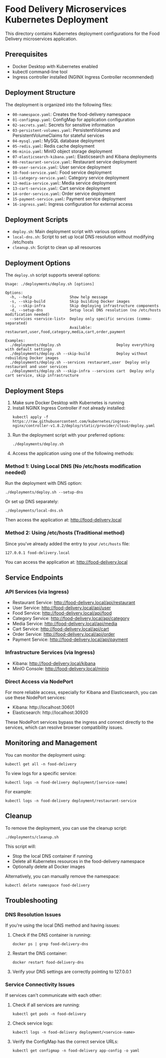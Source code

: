 # Food Delivery Microservices Kubernetes Deployment

This directory contains Kubernetes deployment configurations for the Food Delivery microservices application.

## Prerequisites

- Docker Desktop with Kubernetes enabled
- kubectl command-line tool
- Ingress controller installed (NGINX Ingress Controller recommended)

## Deployment Structure

The deployment is organized into the following files:

- `00-namespace.yaml`: Creates the food-delivery namespace
- `01-configmap.yaml`: ConfigMap for application configuration
- `02-secrets.yaml`: Secrets for sensitive information
- `03-persistent-volumes.yaml`: PersistentVolumes and PersistentVolumeClaims for stateful services
- `04-mysql.yaml`: MySQL database deployment
- `05-redis.yaml`: Redis cache deployment
- `06-minio.yaml`: MinIO object storage deployment
- `07-elasticsearch-kibana.yaml`: Elasticsearch and Kibana deployments
- `08-restaurant-service.yaml`: Restaurant service deployment
- `09-user-service.yaml`: User service deployment
- `10-food-service.yaml`: Food service deployment
- `11-category-service.yaml`: Category service deployment
- `12-media-service.yaml`: Media service deployment
- `13-cart-service.yaml`: Cart service deployment
- `14-order-service.yaml`: Order service deployment
- `15-payment-service.yaml`: Payment service deployment
- `16-ingress.yaml`: Ingress configuration for external access

## Deployment Scripts

- `deploy.sh`: Main deployment script with various options
- `local-dns.sh`: Script to set up local DNS resolution without modifying /etc/hosts
- `cleanup.sh`: Script to clean up all resources

## Deployment Options

The `deploy.sh` script supports several options:

```
Usage: ./deployments/deploy.sh [options]

Options:
  -h, --help                 Show help message
  -s, --skip-build           Skip building Docker images
  -i, --skip-infra           Skip deploying infrastructure components
  -d, --setup-dns            Setup local DNS resolution (no /etc/hosts modification needed)
  --services <service-list>  Deploy only specific services (comma-separated)
                             Available: restaurant,user,food,category,media,cart,order,payment

Examples:
  ./deployments/deploy.sh                         Deploy everything with default settings
  ./deployments/deploy.sh --skip-build            Deploy without rebuilding Docker images
  ./deployments/deploy.sh --services restaurant,user  Deploy only restaurant and user services
  ./deployments/deploy.sh --skip-infra --services cart  Deploy only cart service, skip infrastructure
```

## Deployment Steps

1. Make sure Docker Desktop with Kubernetes is running
2. Install NGINX Ingress Controller if not already installed:
   ```
   kubectl apply -f https://raw.githubusercontent.com/kubernetes/ingress-nginx/controller-v1.8.2/deploy/static/provider/cloud/deploy.yaml
   ```
3. Run the deployment script with your preferred options:
   ```
   ./deployments/deploy.sh
   ```
4. Access the application using one of the following methods:

### Method 1: Using Local DNS (No /etc/hosts modification needed)

Run the deployment with DNS option:
```
./deployments/deploy.sh --setup-dns
```

Or set up DNS separately:
```
./deployments/local-dns.sh
```

Then access the application at: http://food-delivery.local

### Method 2: Using /etc/hosts (Traditional method)

Since you've already added the entry to your `/etc/hosts` file:
```
127.0.0.1 food-delivery.local
```

You can access the application at: http://food-delivery.local

## Service Endpoints

### API Services (via Ingress)
- Restaurant Service: http://food-delivery.local/api/restaurant
- User Service: http://food-delivery.local/api/user
- Food Service: http://food-delivery.local/api/food
- Category Service: http://food-delivery.local/api/category
- Media Service: http://food-delivery.local/api/media
- Cart Service: http://food-delivery.local/api/cart
- Order Service: http://food-delivery.local/api/order
- Payment Service: http://food-delivery.local/api/payment

### Infrastructure Services (via Ingress)
- Kibana: http://food-delivery.local/kibana
- MinIO Console: http://food-delivery.local/minio

### Direct Access via NodePort
For more reliable access, especially for Kibana and Elasticsearch, you can use these NodePort services:

- Kibana: http://localhost:30601
- Elasticsearch: http://localhost:30920

These NodePort services bypass the ingress and connect directly to the services, which can resolve browser compatibility issues.

## Monitoring and Management

You can monitor the deployment using:

```
kubectl get all -n food-delivery
```

To view logs for a specific service:

```
kubectl logs -n food-delivery deployment/[service-name]
```

For example:

```
kubectl logs -n food-delivery deployment/restaurant-service
```

## Cleanup

To remove the deployment, you can use the cleanup script:

```
./deployments/cleanup.sh
```

This script will:
- Stop the local DNS container if running
- Delete all Kubernetes resources in the food-delivery namespace
- Optionally delete all Docker images

Alternatively, you can manually remove the namespace:

```
kubectl delete namespace food-delivery
```

## Troubleshooting



### DNS Resolution Issues

If you're using the local DNS method and having issues:

1. Check if the DNS container is running:
   ```
   docker ps | grep food-delivery-dns
   ```

2. Restart the DNS container:
   ```
   docker restart food-delivery-dns
   ```

3. Verify your DNS settings are correctly pointing to 127.0.0.1

### Service Connectivity Issues

If services can't communicate with each other:

1. Check if all services are running:
   ```
   kubectl get pods -n food-delivery
   ```

2. Check service logs:
   ```
   kubectl logs -n food-delivery deployment/<service-name>
   ```

3. Verify the ConfigMap has the correct service URLs:
   ```
   kubectl get configmap -n food-delivery app-config -o yaml
   ```
